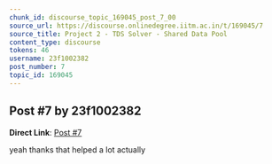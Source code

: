 ```yaml
---
chunk_id: discourse_topic_169045_post_7_00
source_url: https://discourse.onlinedegree.iitm.ac.in/t/169045/7
source_title: Project 2 - TDS Solver - Shared Data Pool
content_type: discourse
tokens: 46
username: 23f1002382
post_number: 7
topic_id: 169045
---
```


## Post #7 by 23f1002382

**Direct Link**: [Post #7](https://discourse.onlinedegree.iitm.ac.in/t/169045/7)

yeah thanks that helped a lot actually
